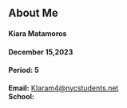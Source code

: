 ## About Me
#### Kiara Matamoros
#### December 15,2023
#### Period: 5

**Email:** KIaram4@nycstudents.net  
**School:**










